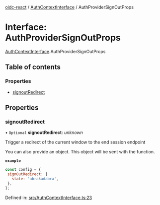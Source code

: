 [oidc-react](../README.md) / [AuthContextInterface](../modules/authcontextinterface.md) / AuthProviderSignOutProps

# Interface: AuthProviderSignOutProps

[AuthContextInterface](../modules/authcontextinterface.md).AuthProviderSignOutProps

## Table of contents

### Properties

- [signoutRedirect](authcontextinterface.authprovidersignoutprops.md#signoutredirect)

## Properties

### signoutRedirect

• `Optional` **signoutRedirect**: *unknown*

Trigger a redirect of the current window to the end session endpoint

You can also provide an object. This object will be sent with the
function.

**`example`** 
```javascript
const config = {
 signOutRedirect: {
   state: 'abrakadabra',
 },
};
```

Defined in: [src/AuthContextInterface.ts:23](https://github.com/pamapa/oidc-react/blob/5ae1406/src/AuthContextInterface.ts#L23)
